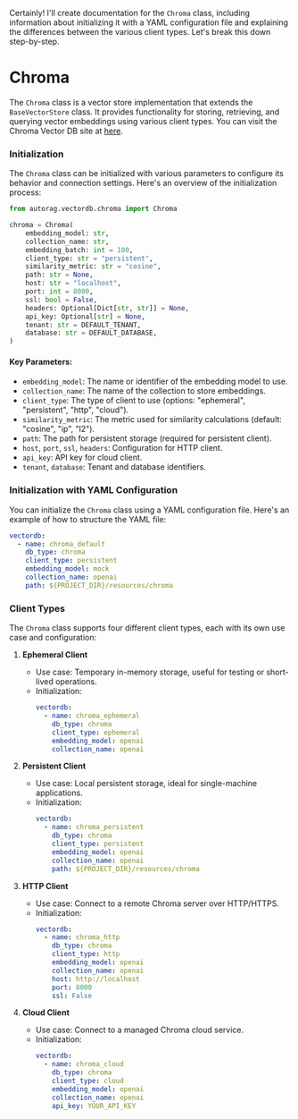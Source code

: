 Certainly! I'll create documentation for the `Chroma` class, including information about initializing it with a YAML configuration file and explaining the differences between the various client types. Let's break this down step-by-step.

# Chroma

The `Chroma` class is a vector store implementation that extends the `BaseVectorStore` class. It provides functionality for storing, retrieving, and querying vector embeddings using various client types.
You can visit the Chroma Vector DB site at [here](https://www.trychroma.com/).

### Initialization

The `Chroma` class can be initialized with various parameters to configure its behavior and connection settings. Here's an overview of the initialization process:

```python
from autorag.vectordb.chroma import Chroma

chroma = Chroma(
    embedding_model: str,
    collection_name: str,
    embedding_batch: int = 100,
    client_type: str = "persistent",
    similarity_metric: str = "cosine",
    path: str = None,
    host: str = "localhost",
    port: int = 8000,
    ssl: bool = False,
    headers: Optional[Dict[str, str]] = None,
    api_key: Optional[str] = None,
    tenant: str = DEFAULT_TENANT,
    database: str = DEFAULT_DATABASE,
)
```

#### Key Parameters:
- `embedding_model`: The name or identifier of the embedding model to use.
- `collection_name`: The name of the collection to store embeddings.
- `client_type`: The type of client to use (options: "ephemeral", "persistent", "http", "cloud").
- `similarity_metric`: The metric used for similarity calculations (default: "cosine", "ip", "l2").
- `path`: The path for persistent storage (required for persistent client).
- `host`, `port`, `ssl`, `headers`: Configuration for HTTP client.
- `api_key`: API key for cloud client.
- `tenant`, `database`: Tenant and database identifiers.

### Initialization with YAML Configuration

You can initialize the `Chroma` class using a YAML configuration file. Here's an example of how to structure the YAML file:

```yaml
vectordb:
  - name: chroma_default
    db_type: chroma
    client_type: persistent
    embedding_model: mock
    collection_name: openai
    path: ${PROJECT_DIR}/resources/chroma
```

### Client Types

The `Chroma` class supports four different client types, each with its own use case and configuration:

1. **Ephemeral Client**
   - Use case: Temporary in-memory storage, useful for testing or short-lived operations.
   - Initialization:
     ```yaml
     vectordb:
       - name: chroma_ephemeral
         db_type: chroma
         client_type: ephemeral
         embedding_model: openai
         collection_name: openai
     ```

2. **Persistent Client**
   - Use case: Local persistent storage, ideal for single-machine applications.
   - Initialization:
     ```yaml
     vectordb:
       - name: chroma_persistent
         db_type: chroma
         client_type: persistent
         embedding_model: openai
         collection_name: openai
         path: ${PROJECT_DIR}/resources/chroma
     ```

3. **HTTP Client**
   - Use case: Connect to a remote Chroma server over HTTP/HTTPS.
   - Initialization:
     ```yaml
     vectordb:
       - name: chroma_http
         db_type: chroma
         client_type: http
         embedding_model: openai
         collection_name: openai
         host: http://localhost
         port: 8000
         ssl: False
     ```

4. **Cloud Client**
   - Use case: Connect to a managed Chroma cloud service.
   - Initialization:
     ```yaml
     vectordb:
       - name: chroma_cloud
         db_type: chroma
         client_type: cloud
         embedding_model: openai
         collection_name: openai
         api_key: YOUR_API_KEY
     ```
